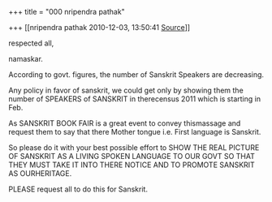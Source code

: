 +++
title = "000 nripendra pathak"

+++
[[nripendra pathak	2010-12-03, 13:50:41 [Source](https://groups.google.com/g/bvparishat/c/BWQLBH68Y7E)]]



respected all,

namaskar.

According to govt. figures, the number of Sanskrit Speakers are decreasing.

Any policy in favor of sanskrit, we could get only by showing them the number of SPEAKERS of SANSKRIT in therecensus 2011 which is starting in Feb.

As SANSKRIT BOOK FAIR is a great event to convey thismassage and request them to say that there Mother tongue i.e. First language is Sanskrit.

So please do it with your best possible effort to SHOW THE REAL PICTURE OF SANSKRIT AS A LIVING SPOKEN LANGUAGE TO OUR GOVT SO THAT THEY MUST TAKE IT INTO THERE NOTICE AND TO PROMOTE SANSKRIT AS OURHERITAGE.

PLEASE request all to do this for Sanskrit.

